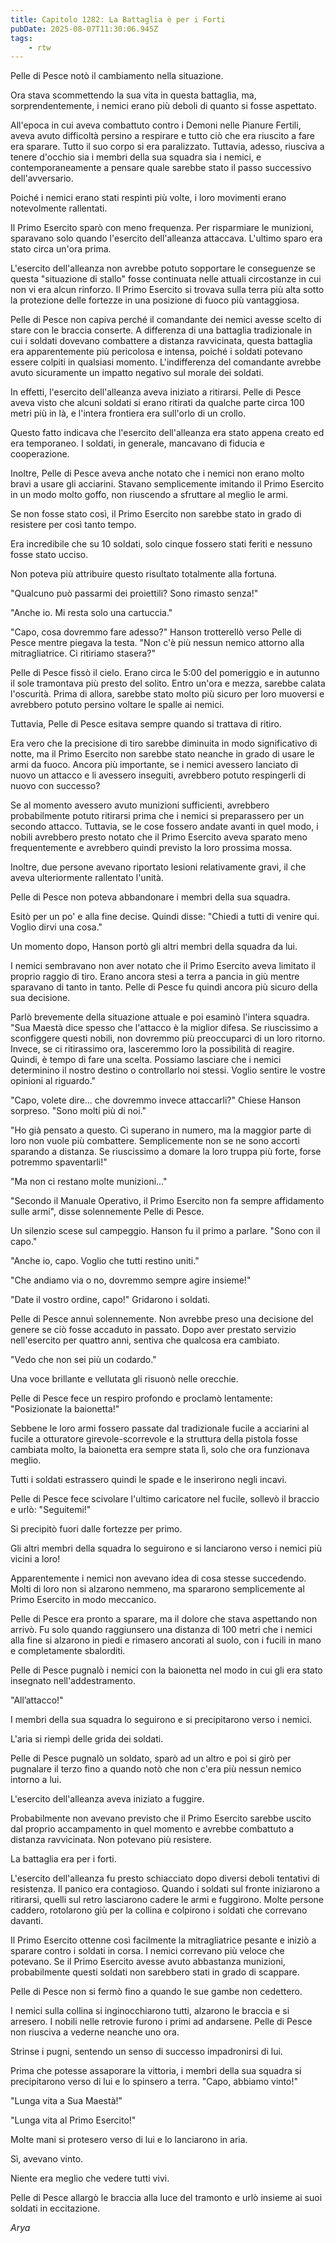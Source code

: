 ```yaml
---
title: Capitolo 1282: La Battaglia è per i Forti
pubDate: 2025-08-07T11:30:06.945Z
tags:
    - rtw
---
```



Pelle di Pesce notò il cambiamento nella situazione.


Ora stava scommettendo la sua vita in questa battaglia, ma, sorprendentemente, i nemici erano più deboli di quanto si fosse aspettato.


All'epoca in cui aveva combattuto contro i Demoni nelle Pianure Fertili, aveva avuto difficoltà persino a respirare e tutto ciò che era riuscito a fare era sparare. Tutto il suo corpo si era paralizzato. Tuttavia, adesso, riusciva a tenere d'occhio sia i membri della sua squadra sia i nemici, e contemporaneamente a pensare quale sarebbe stato il passo successivo dell'avversario.


Poiché i nemici erano stati respinti più volte, i loro movimenti erano notevolmente rallentati.


Il Primo Esercito sparò con meno frequenza. Per risparmiare le munizioni, sparavano solo quando l'esercito dell'alleanza attaccava. L'ultimo sparo era stato circa un'ora prima.


L'esercito dell'alleanza non avrebbe potuto sopportare le conseguenze se questa "situazione di stallo" fosse continuata nelle attuali circostanze in cui non vi era alcun rinforzo. Il Primo Esercito si trovava sulla terra più alta sotto la protezione delle fortezze in una posizione di fuoco più vantaggiosa.


Pelle di Pesce non capiva perché il comandante dei nemici avesse scelto di stare con le braccia conserte. A differenza di una battaglia tradizionale in cui i soldati dovevano combattere a distanza ravvicinata, questa battaglia era apparentemente più pericolosa e intensa, poiché i soldati potevano essere colpiti in qualsiasi momento. L'indifferenza del comandante avrebbe avuto sicuramente un impatto negativo sul morale dei soldati.


In effetti, l'esercito dell'alleanza aveva iniziato a ritirarsi. Pelle di Pesce aveva visto che alcuni soldati si erano ritirati da qualche parte circa 100 metri più in là, e l'intera frontiera era sull'orlo di un crollo.


Questo fatto indicava che l'esercito dell'alleanza era stato appena creato ed era temporaneo. I soldati, in generale, mancavano di fiducia e cooperazione.


Inoltre, Pelle di Pesce aveva anche notato che i nemici non erano molto bravi a usare gli acciarini. Stavano semplicemente imitando il Primo Esercito in un modo molto goffo, non riuscendo a sfruttare al meglio le armi.


Se non fosse stato così, il Primo Esercito non sarebbe stato in grado di resistere per così tanto tempo.


Era incredibile che su 10 soldati, solo cinque fossero stati feriti e nessuno fosse stato ucciso.


Non poteva più attribuire questo risultato totalmente alla fortuna.


"Qualcuno può passarmi dei proiettili? Sono rimasto senza!"


"Anche io. Mi resta solo una cartuccia."


"Capo, cosa dovremmo fare adesso?" Hanson trotterellò verso Pelle di Pesce mentre piegava la testa. "Non c'è più nessun nemico attorno alla mitragliatrice. Ci ritiriamo stasera?"


Pelle di Pesce fissò il cielo. Erano circa le 5:00 del pomeriggio e in autunno il sole tramontava più presto del solito. Entro un'ora e mezza, sarebbe calata l'oscurità. Prima di allora, sarebbe stato molto più sicuro per loro muoversi e avrebbero potuto persino voltare le spalle ai nemici.


Tuttavia, Pelle di Pesce esitava sempre quando si trattava di ritiro.


Era vero che la precisione di tiro sarebbe diminuita in modo significativo di notte, ma il Primo Esercito non sarebbe stato neanche in grado di usare le armi da fuoco. Ancora più importante, se i nemici avessero lanciato di nuovo un attacco e li avessero inseguiti, avrebbero potuto respingerli di nuovo con successo?


Se al momento avessero avuto munizioni sufficienti, avrebbero probabilmente potuto ritirarsi prima che i nemici si preparassero per un secondo attacco. Tuttavia, se le cose fossero andate avanti in quel modo, i nobili avrebbero presto notato che il Primo Esercito aveva sparato meno frequentemente e avrebbero quindi previsto la loro prossima mossa.


Inoltre, due persone avevano riportato lesioni relativamente gravi, il che aveva ulteriormente rallentato l'unità.


Pelle di Pesce non poteva abbandonare i membri della sua squadra.


Esitò per un po' e alla fine decise. Quindi disse: "Chiedi a tutti di venire qui. Voglio dirvi una cosa."


Un momento dopo, Hanson portò gli altri membri della squadra da lui.


I nemici sembravano non aver notato che il Primo Esercito aveva limitato il proprio raggio di tiro. Erano ancora stesi a terra a pancia in giù mentre sparavano di tanto in tanto. Pelle di Pesce fu quindi ancora più sicuro della sua decisione.


Parlò brevemente della situazione attuale e poi esaminò l'intera squadra. "Sua Maestà dice spesso che l'attacco è la miglior difesa. Se riuscissimo a sconfiggere questi nobili, non dovremmo più preoccuparci di un loro ritorno. Invece, se ci ritirassimo ora, lasceremmo loro la possibilità di reagire. Quindi, è tempo di fare una scelta. Possiamo lasciare che i nemici determinino il nostro destino o controllarlo noi stessi. Voglio sentire le vostre opinioni al riguardo."


"Capo, volete dire... che dovremmo invece attaccarli?" Chiese Hanson sorpreso. "Sono molti più di noi."


"Ho già pensato a questo. Ci superano in numero, ma la maggior parte di loro non vuole più combattere. Semplicemente non se ne sono accorti sparando a distanza. Se riuscissimo a domare la loro truppa più forte, forse potremmo spaventarli!"


"Ma non ci restano molte munizioni..."


"Secondo il Manuale Operativo, il Primo Esercito non fa sempre affidamento sulle armi", disse solennemente Pelle di Pesce.


Un silenzio scese sul campeggio. Hanson fu il primo a parlare. "Sono con il capo."


"Anche io, capo. Voglio che tutti restino uniti."


"Che andiamo via o no, dovremmo sempre agire insieme!"


"Date il vostro ordine, capo!" Gridarono i soldati.


Pelle di Pesce annuì solennemente. Non avrebbe preso una decisione del genere se ciò fosse accaduto in passato. Dopo aver prestato servizio nell'esercito per quattro anni, sentiva che qualcosa era cambiato.


"Vedo che non sei più un codardo."


Una voce brillante e vellutata gli risuonò nelle orecchie.


Pelle di Pesce fece un respiro profondo e proclamò lentamente: "Posizionate la baionetta!"


Sebbene le loro armi fossero passate dal tradizionale fucile a acciarini al fucile a otturatore girevole-scorrevole e la struttura della pistola fosse cambiata molto, la baionetta era sempre stata lì, solo che ora funzionava meglio.


Tutti i soldati estrassero quindi le spade e le inserirono negli incavi.


Pelle di Pesce fece scivolare l'ultimo caricatore nel fucile, sollevò il braccio e urlò: "Seguitemi!"


Si precipitò fuori dalle fortezze per primo.


Gli altri membri della squadra lo seguirono e si lanciarono verso i nemici più vicini a loro!


Apparentemente i nemici non avevano idea di cosa stesse succedendo. Molti di loro non si alzarono nemmeno, ma spararono semplicemente al Primo Esercito in modo meccanico.


Pelle di Pesce era pronto a sparare, ma il dolore che stava aspettando non arrivò. Fu solo quando raggiunsero una distanza di 100 metri che i nemici alla fine si alzarono in piedi e rimasero ancorati al suolo, con i fucili in mano e completamente sbalorditi.


Pelle di Pesce pugnalò i nemici con la baionetta nel modo in cui gli era stato insegnato nell'addestramento.


"All’attacco!"


I membri della sua squadra lo seguirono e si precipitarono verso i nemici.


L'aria si riempì delle grida dei soldati.


Pelle di Pesce pugnalò un soldato, sparò ad un altro e poi si girò per pugnalare il terzo fino a quando notò che non c'era più nessun nemico intorno a lui.


L'esercito dell'alleanza aveva iniziato a fuggire.


Probabilmente non avevano previsto che il Primo Esercito sarebbe uscito dal proprio accampamento in quel momento e avrebbe combattuto a distanza ravvicinata. Non potevano più resistere.


La battaglia era per i forti.


L'esercito dell'alleanza fu presto schiacciato dopo diversi deboli tentativi di resistenza. Il panico era contagioso. Quando i soldati sul fronte iniziarono a ritirarsi, quelli sul retro lasciarono cadere le armi e fuggirono. Molte persone caddero, rotolarono giù per la collina e colpirono i soldati che correvano davanti.


Il Primo Esercito ottenne così facilmente la mitragliatrice pesante e iniziò a sparare contro i soldati in corsa. I nemici correvano più veloce che potevano. Se il Primo Esercito avesse avuto abbastanza munizioni, probabilmente questi soldati non sarebbero stati in grado di scappare.


Pelle di Pesce non si fermò fino a quando le sue gambe non cedettero.


I nemici sulla collina si inginocchiarono tutti, alzarono le braccia e si arresero. I nobili nelle retrovie furono i primi ad andarsene. Pelle di Pesce non riusciva a vederne neanche uno ora.


Strinse i pugni, sentendo un senso di successo impadronirsi di lui.


Prima che potesse assaporare la vittoria, i membri della sua squadra si precipitarono verso di lui e lo spinsero a terra. "Capo, abbiamo vinto!"


"Lunga vita a Sua Maestà!"


"Lunga vita al Primo Esercito!"


Molte mani si protesero verso di lui e lo lanciarono in aria.


Sì, avevano vinto.


Niente era meglio che vedere tutti vivi.


Pelle di Pesce allargò le braccia alla luce del tramonto e urlò insieme ai suoi soldati in eccitazione.


<em>Arya</em>
                                


                                



